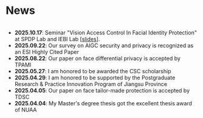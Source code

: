# News

<style>
  .scrollable {
    max-height: 260px; 
    overflow-y: scroll; 
  }
</style>

<div class="scrollable">
  <ul>
        <li><strong>2025.10.17</strong>: Seminar "Vision Access Control In Facial Identity Protection" at SPDP Lab and IEBI Lab [<a href="https://daizigege.github.io/pdf/Vision_Access_Control_In_Facial_Identity_Protection.pdf">slides</a>]. 
        <li><strong>2025.09.22</strong>:  Our survey on AIGC  security and privacy  is recognized as an ESI Highly Cited Paper </li>
        <li><strong>2025.08.22</strong>:  Our paper on face differential privacy is accepted by TPAMI </li>
        <li><strong>2025.05.27</strong>:  I am honored to be  awarded the CSC scholarship</li>
        <li><strong>2025.04.29</strong>:  I am honored to be supported by the Postgraduate Research & Practice Innovation Program of Jiangsu Province </li>
        <li><strong>2025.04.05</strong>:  Our paper on face tailor-made  protection  is accepted by TDSC </li>
        <li><strong>2025.04.04</strong>:  My Master's degree thesis got the excellent thesis award of NUAA </li>
  </ul>
</div>




  

